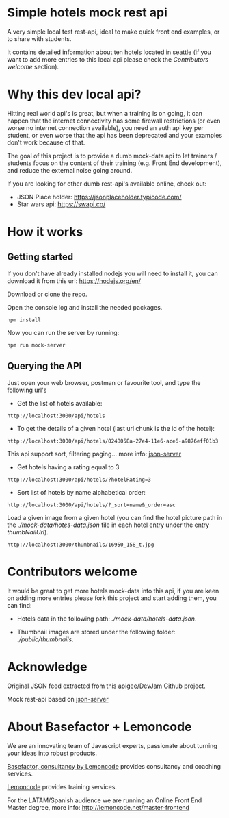 # Simple hotels mock rest api

A very simple local test rest-api, ideal to make quick front end examples, or to share with students.

It contains detailed information about ten hotels located in seattle (if you want to add
more entries to this local api please check the _Contributors welcome_ section).

# Why this dev local api?

Hitting real world api's is great, but when a training is on going, it can happen that 
the internet connectivity has some firewall restrictions (or even worse no internet connection available), you need an auth api key per
student, or even worse that the api has been deprecated and  your examples don't work because of that.

The goal of this project is to provide a dumb mock-data api to let trainers / students focus
on the content of their training (e.g. Front End development), and reduce the external noise going around.

If you are looking for other dumb rest-api's available online, check out:

- JSON Place holder: https://jsonplaceholder.typicode.com/
- Star wars api: https://swapi.co/

# How it works

## Getting started

If you don't have already installed nodejs you will need to install it, you can download it from this
url: https://nodejs.org/en/

Download or clone the repo.

Open the console log and install the needed packages.

```
npm install
```

Now you can run the server by running:

```
npm run mock-server
```

## Querying the API

Just open your web browser, postman or favourite tool, and type the following url's

- Get the list of hotels available:

```
http://localhost:3000/api/hotels
```

- To get the details of a given hotel (last url chunk is the id of the hotel):

```
http://localhost:3000/api/hotels/0248058a-27e4-11e6-ace6-a9876eff01b3
```

This api support sort, filtering paging... more info: [json-server](https://github.com/typicode/json-server)

- Get hotels having a rating equal to 3

```
http://localhost:3000/api/hotels/?hotelRating=3
```

- Sort list of hotels by name alphabetical order:

```
http://localhost:3000/api/hotels/?_sort=name&_order=asc
```

Load a given image from a given hotel (you can find the hotel picture path in the
_./mock-data/hotes-data.json_ file in each hotel entry under the entry _thumbNailUrl_).

```
http://localhost:3000/thumbnails/16950_158_t.jpg
```

# Contributors welcome

It would be great to get more hotels mock-data into this api, if you are keen on adding more entries
please fork this project and start adding them, you can find: 

- Hotels data in the following path:
_./mock-data/hotels-data.json_.

- Thumbnail images are stored under the following folder:
_./public/thumbnails_.

# Acknowledge

Original JSON feed extracted from this [apigee/DevJam](https://github.com/apigee/DevJam/blob/master/Resources/hotels-data.json) Github project.

Mock rest-api based on [json-server](https://github.com/typicode/json-server)

# About Basefactor + Lemoncode

We are an innovating team of Javascript experts, passionate about turning your ideas into robust products.

[Basefactor, consultancy by Lemoncode](http://www.basefactor.com) provides consultancy and coaching services.

[Lemoncode](http://lemoncode.net/services/en/#en-home) provides training services.

For the LATAM/Spanish audience we are running an Online Front End Master degree, more info: http://lemoncode.net/master-frontend
